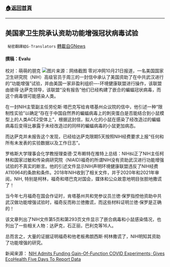 ###  [:house:返回首頁](https://github.com/ourhimalayas/txt)
---


## 美国家卫生院承认资助功能增强冠状病毒试验
` 秘密翻譯組G-Translators` [轉載自GNews](https://gnews.org/zh-hans/1610443/)

#### 撰稿：Evalu
校对：萌萌的朋克
![](https://assets.gnews.org/wp-content/uploads/2021/10/3-73.jpg)图片来源：网络截图
零对冲网10月21日报道，一名美国国家卫生研究院（NIH）高级官员于周三的一封信中承认了美国资助了在中共武汉进行的“功能增强”试验，并由美国一家非盈利组织—-环境健康联盟进行操作，该联盟由彼得·达萨克领导，该联盟“没有报告”他们已经构建了嵌合的蝙蝠冠状病毒，而这个病毒很可能感染人类。

在一封NIH主管副主任劳伦斯·塔巴克写给肯塔基州众议院的信中，他引述一种“限制性实验”以确定“存在于中国自然界的蝙蝠病毒上的刺突蛋白是否能结合到小鼠模型上的人类ACE2受体上”，根据这封信，拟人化的小鼠在感染了经改造过的蝙蝠病毒后变得比暴露于未经改造过的同样的蝙蝠病毒的小鼠更加病态。

而达萨克并未报告这个发现，已经给达萨克限期5天按照NIH经费要求上报“任何和所有未发表的实验数据以及工作日志”。

罗格斯大学理事会化学教授理查德·艾布赖特在推特上总结：NIH纠正了NIH主任柯林和国家过敏和传染病研究院（NIAID)福奇的所谓NIH没有资助武汉进行功能增强试验的不真实的断言。他的引述文件显示NIH声明环境健康联盟违反了NIH经费A110964的条款和条件。2018年NIH收到了相关文件，并于2020年和2021年审阅，NIH, 特别是柯林，福奇和塔巴克对国会，媒体和公众故意地明目张胆地撒谎了！

当今年七月福奇在国会作证时，肯塔基州共和党参议员兰徳·保罗指控他资助中共武汉做功能增强试验时，福奇反而称兰徳撒谎，而这些材料证明兰徳·保罗是正确的！

该文章列出了NIH文件第5页和第293页文件显示了嵌合病毒和小鼠感染情况，也列出了一些相关人物：达萨克，石正丽，巴利克等16人。

总而言之，大量的证据证明福奇和他老板弗朗西斯·柯林撒谎了，NIH明知其资助了功能增强的研究。

新闻来源： [NIH Admits Funding Gain-Of-Function COVID Experiments; Gives EcoHealth Five Days To Report Data](https://www.zerohedge.com/covid-19/nih-admits-funding-gain-function-covid-experiments-gives-ecohealth-five-days-report)
